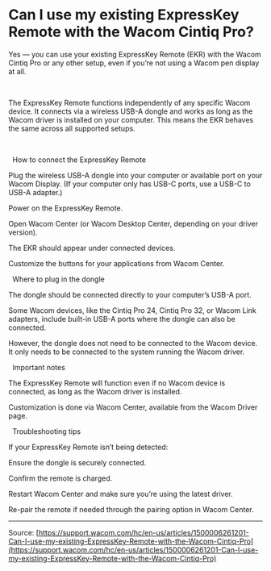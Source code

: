 # Can I use my existing ExpressKey Remote with the Wacom Cintiq Pro?

Yes — you can use your existing ExpressKey Remote (EKR) with the Wacom Cintiq Pro or any other setup, even if you’re not using a Wacom pen display at all.


 


The ExpressKey Remote functions independently of any specific Wacom device. It connects via a wireless USB-A dongle and works as long as the Wacom driver is installed on your computer. This means the EKR behaves the same across all supported setups.


 



 
How to connect the ExpressKey Remote


Plug the wireless USB-A dongle into your computer or available port on your Wacom Display. (If your computer only has USB-C ports, use a USB-C to USB-A adapter.)




Power on the ExpressKey Remote.




Open Wacom Center (or Wacom Desktop Center, depending on your driver version).




The EKR should appear under connected devices.




Customize the buttons for your applications from Wacom Center.





 
Where to plug in the dongle




The dongle should be connected directly to your computer’s USB-A port.




Some Wacom devices, like the Cintiq Pro 24, Cintiq Pro 32, or Wacom Link adapters, include built-in USB-A ports where the dongle can also be connected.




However, the dongle does not need to be connected to the Wacom device. It only needs to be connected to the system running the Wacom driver.





 
Important notes




The ExpressKey Remote will function even if no Wacom device is connected, as long as the Wacom driver is installed.




Customization is done via Wacom Center, available from the Wacom Driver page.





 
Troubleshooting tips


If your ExpressKey Remote isn’t being detected:




Ensure the dongle is securely connected.




Confirm the remote is charged.




Restart Wacom Center and make sure you’re using the latest driver.




Re-pair the remote if needed through the pairing option in Wacom Center.

---
Source: [https://support.wacom.com/hc/en-us/articles/1500006261201-Can-I-use-my-existing-ExpressKey-Remote-with-the-Wacom-Cintiq-Pro](https://support.wacom.com/hc/en-us/articles/1500006261201-Can-I-use-my-existing-ExpressKey-Remote-with-the-Wacom-Cintiq-Pro)
